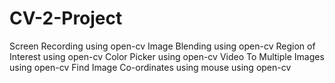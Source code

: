 # CV-2-Project
Screen Recording using open-cv
Image Blending using open-cv
Region of Interest using open-cv
Color Picker using open-cv
Video To Multiple Images using open-cv
Find Image Co-ordinates using mouse using open-cv
